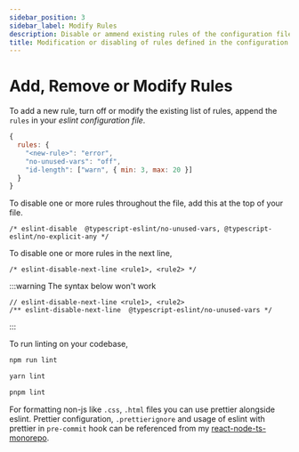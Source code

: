 ```yaml
---
sidebar_position: 3
sidebar_label: Modify Rules
description: Disable or ammend existing rules of the configuration file.
title: Modification or disabling of rules defined in the configuration file.
---
```


# Add, Remove or Modify Rules

To add a new rule, turn off or modify the existing list of rules, append the `rules` in your _eslint configuration file_.

```js
{
  rules: {
    "<new-rule>": "error",
    "no-unused-vars": "off",
    "id-length": ["warn", { min: 3, max: 20 }]
  }
}
```

To disable one or more rules throughout the file, add this at the top of your file.

```
/* eslint-disable  @typescript-eslint/no-unused-vars, @typescript-eslint/no-explicit-any */
```

To disable one or more rules in the next line,

```
/* eslint-disable-next-line <rule1>, <rule2> */
```

:::warning
The syntax below won't work

```
// eslint-disable-next-line <rule1>, <rule2>
/** eslint-disable-next-line  @typescript-eslint/no-unused-vars */
```

:::

To run linting on your codebase,

```bash
npm run lint
```
```bash
yarn lint
```
```bash
pnpm lint
```

For formatting non-js like `.css`, `.html` files you can use prettier alongside eslint. Prettier configuration, `.prettierignore` and usage of eslint with prettier in `pre-commit` hook can be referenced from my [react-node-ts-monorepo](https://github.com/nishkohli96/react-node-ts-monorepo/blob/main/package.json).
